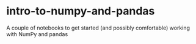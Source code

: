 # intro-to-numpy-and-pandas
A couple of notebooks to get started (and possibly comfortable) working with NumPy and pandas
